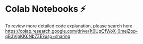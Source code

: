 # Colab Notebooks ⚡
To review more detailed code explanation, please search here <br/>
https://colab.research.google.com/drive/1t0UpQfWoX-0mejZop-qB3VjbKK6Nb7ZE?usp=sharing
